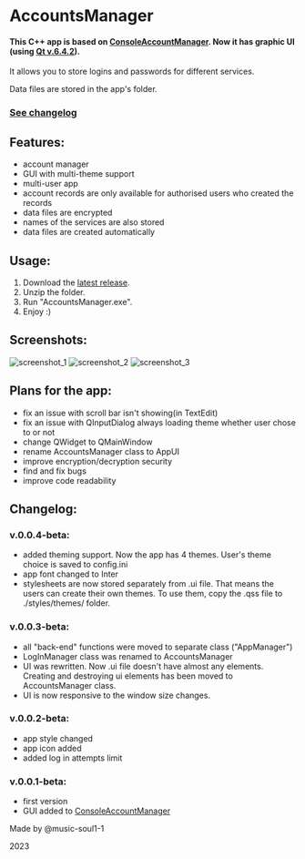 # AccountsManager

#### This C++ app is based on [ConsoleAccountManager](https://github.com/music-soul1-1/ConsoleAccountManager). Now it has graphic UI (using [Qt v.6.4.2](https://www.qt.io/)).
It allows you to store logins and passwords for different services.

Data files are stored in the app's folder.

### [See changelog](https://github.com/music-soul1-1/AccountsManager#changelog)

## Features:
* account manager
* GUI with multi-theme support
* multi-user app
* account records are only available for authorised users who created the records
* data files are encrypted
* names of the services are also stored
* data files are created automatically

## Usage:
1. Download the [latest release](https://github.com/music-soul1-1/AccountsManager/releases).
2. Unzip the folder.
3. Run "AccountsManager.exe".
4. Enjoy :)

## Screenshots:

![screenshot_1](https://user-images.githubusercontent.com/72669184/233647937-b74f9540-de6b-4c2b-8d0d-0c9d7934f44e.png)
![screenshot_2](https://user-images.githubusercontent.com/72669184/233647956-3914e85f-a19f-4249-bd3b-96e3de366a86.png)
![screenshot_3](https://user-images.githubusercontent.com/72669184/233647968-cdb6046c-534b-4839-9053-1ab5cdefba5b.png)


## Plans for the app:
* fix an issue with scroll bar isn't showing(in TextEdit)
* fix an issue with QInputDialog always loading theme whether user chose to or not
* change QWidget to QMainWindow
* rename AccountsManager class to AppUI
* improve encryption/decryption security
* find and fix bugs
* improve code readability


## Changelog:

### v.0.0.4-beta:
* added theming support. Now the app has 4 themes. User's theme choice is saved to config.ini
* app font changed to Inter
* stylesheets are now stored separately from .ui file. That means the users can create their own themes. 
To use them, copy the .qss file to ./styles/themes/ folder.

### v.0.0.3-beta:
* all "back-end" functions were moved to separate class ("AppManager")
* LogInManager class was renamed to AccountsManager
* UI was rewritten. Now .ui file doesn't have almost any elements. Creating and destroying ui elements has been moved to AccountsManager class.
* UI is now responsive to the window size changes.


### v.0.0.2-beta:
* app style changed
* app icon added
* added log in attempts limit

### v.0.0.1-beta:
* first version
* GUI added to [ConsoleAccountManager](https://github.com/music-soul1-1/ConsoleAccountManager)


Made by @music-soul1-1

2023
